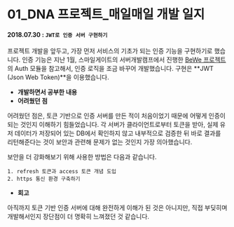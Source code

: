 # 01_DNA 프로젝트_매일매일 개발 일지 

#### 2018.07.30 : ```JWT로 인증 서버 구현하기```

프로젝트 개발을 앞두고, 가장 먼저 서비스의 기초가 되는 인증 기능을 구현하기로 했습니다. 인증 기능은 지난 1월, 스마일게이트의 서버개발캠프에서 진행한 [BeWe 프로젝트](https://github.com/3457soso/project_bewe)의 Auth 모듈을 참고해서, 인증 로직을 조금 바꾸어 개발했습니다. 구현은 **JWT (Json Web Token)**을 이용했습니다.

- **개발하면서 공부한 내용**
- **어려웠던 점**

어려웠던 점은, 토큰 기반으로 인증 서버를 만든 적이 처음이었기 때문에 어떻게 인증이 되는 것인지 이해하기 힘들었습니다. 각 서버가 클라이언트로부터 토큰을 받아, 실제 유저 데이터가 저장되어 있는 DB에서 확인하지 않고 내부적으로 검증한 뒤 바로 결과를 리턴해준다는 것이 보안과 관련해 문제가 없는 것인지 가장 의아했습니다.

보안을 더 강화해보기 위해 사용한 방법은 다음과 같습니다.

```
1. refresh 토큰과 access 토큰 개념 도입
2. https 통신 환경 구축하기
```

- **회고**

아직까지 토큰 기반 인증 서버에 대해 완전하게 이해가 된 것은 아니지만, 직접 부딪히며 개발해서인지 장단점이 더 명확히 느껴졌던 것 같습니다.



